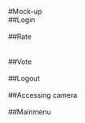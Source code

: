 #Mock-up  
##Login  
[](/Login.jpg)  
##Rate  
[](/rate1.jpg)  
[](/rate2.jpg)  
##Vote  
[](/vote.jpg)  
##Logout  
[](/Logout.jpg)  
##Accessing camera  
[](/AccessingCamera.jpg)  
##Mainmenu  
[](/Mainmenu.jpg)  
